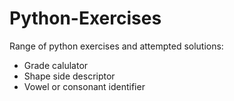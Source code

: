 # Python-Exercises
Range of python exercises and attempted solutions:

* Grade calulator
* Shape side descriptor
* Vowel or consonant identifier
